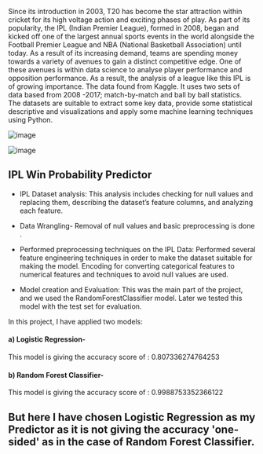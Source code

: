 Since its introduction in 2003, T20 has become the star attraction within cricket for its high voltage action and exciting phases of play. As part of its popularity, the IPL (Indian Premier League), formed in 2008, began and kicked off one of the largest annual sports events in the world alongside the Football Premier League and NBA (National Basketball Association) until today. As a result of its increasing demand, teams are spending money towards a variety of avenues to gain a distinct competitive edge. One of these avenues is within data science to analyse player performance and opposition performance. As a result, the analysis of a league like this IPL is of growing importance. The data found from Kaggle. It uses two sets of data based from 2008 -2017; match-by-match and ball by ball statistics. The datasets are suitable to extract some key data, provide some statistical descriptive and visualizations and apply some machine learning techniques using Python.


![image](https://user-images.githubusercontent.com/68374336/185886558-52dcd98c-0217-48de-88c8-be2437611d51.png)

![image](https://user-images.githubusercontent.com/68374336/185886707-82d500db-6813-4910-b240-986063b5abb5.png)



## IPL Win Probability Predictor



* IPL Dataset analysis: This analysis includes checking for null values and replacing them, describing the dataset’s feature columns, and analyzing each feature.

* Data Wrangling- Removal of null values and basic preprocessing is done .

* Performed preprocessing techniques on the IPL Data: Performed several feature engineering techniques in order to make the dataset suitable for making the model. Encoding for converting categorical features to numerical features and techniques to avoid null values are used.

* Model creation and Evaluation: This was the main part of the project, and we used the RandomForestClassifier model. Later we tested this model with the test set for evaluation.


In this project, I have applied two models:

#### a) Logistic Regression- 

This model is giving the accuracy score of : 0.807336274764253

#### b) Random Forest Classifier-

This model is giving the accuracy score of : 0.9988753352366122

## But here I have chosen Logistic Regression as my Predictor as it is not giving  the accuracy 'one-sided' as in the case of Random Forest Classifier.
